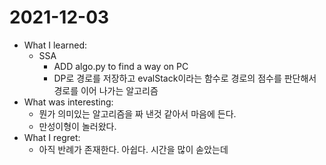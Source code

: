 # 2021-12-03

- What I learned: 
  - SSA
    - ADD algo.py to find a way on PC
    - DP로 경로를 저장하고 evalStack이라는 함수로 경로의 점수를 판단해서 경로를 이어 나가는 알고리즘
- What was interesting: 
  - 뭔가 의미있는 알고리즘을 짜 낸것 같아서 마음에 든다.
  - 만성이형이 놀러왔다.
- What I regret: 
  - 아직 반례가 존재한다. 아쉽다. 시간을 많이 솓았는데